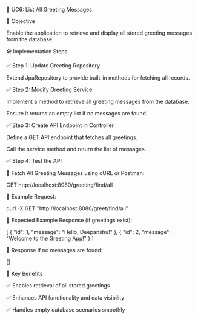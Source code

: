 🚀 UC6: List All Greeting Messages

🎯 Objective

Enable the application to retrieve and display all stored greeting messages from the database.

🛠 Implementation Steps

✅ Step 1: Update Greeting Repository

Extend JpaRepository to provide built-in methods for fetching all records.

✅ Step 2: Modify Greeting Service

Implement a method to retrieve all greeting messages from the database.

Ensure it returns an empty list if no messages are found.

✅ Step 3: Create API Endpoint in Controller


Define a GET API endpoint that fetches all greetings.

Call the service method and return the list of messages.

✅ Step 4: Test the API


🔹 Fetch All Greeting Messages using cURL or Postman:

GET http://localhost:8080/greeting/find/all

🔹 Example Request:

curl -X GET "http://localhost:8080/greet/find/all"

🔹 Expected Example Response (if greetings exist):

[
    {
        "id": 1,
        "message": "Hello, Deepanshu!"
    },
    {
        "id": 2,
        "message": "Welcome to the Greeting App!"
    }
]

🔹 Response if no messages are found:

[]

🎯 Key Benefits

✅ Enables retrieval of all stored greetings

✅ Enhances API functionality and data visibility

✅ Handles empty database scenarios smoothly   